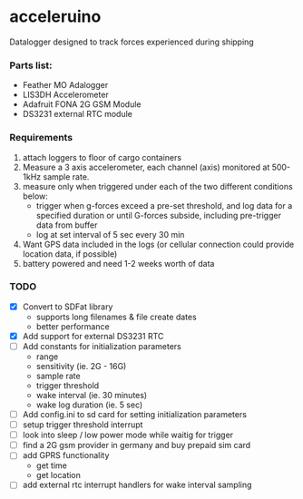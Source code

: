# acceleruino
Datalogger designed to track forces experienced during shipping

### Parts list:

+ Feather MO Adalogger
+ LIS3DH Accelerometer
+ Adafruit FONA 2G GSM Module
+ DS3231 external RTC module

### Requirements

1. attach loggers to floor of cargo containers
2. Measure a 3 axis accelerometer, each channel (axis) monitored at 500-1kHz sample rate.
3. measure only when triggered under each of the two different conditions below:
   + trigger when g-forces exceed a pre-set threshold, and log data for a specified duration or until G-forces subside, including pre-trigger data from buffer
   + log at set interval of 5 sec every 30 min
4. Want GPS data included in the logs (or cellular connection could provide location data, if possible)
5. battery powered and need 1-2 weeks worth of data

### TODO

+ [x] Convert to SDFat library
  + supports long filenames & file create dates
  + better performance
+ [x] Add support for external DS3231 RTC
+ [ ] Add constants for initialization parameters
  + range
  + sensitivity (ie. 2G - 16G)
  + sample rate
  + trigger threshold
  + wake interval (ie. 30 minutes)
  + wake log duration (ie. 5 sec)
+ [ ] Add config.ini to sd card for setting initialization parameters
+ [ ] setup trigger threshold interrupt
+ [ ] look into sleep / low power mode while waitig for trigger
+ [ ] find a 2G gsm provider in germany and buy prepaid sim card
+ [ ] add GPRS functionality
   + get time
   + get location
+ [ ] add external rtc interrupt handlers for wake interval sampling

